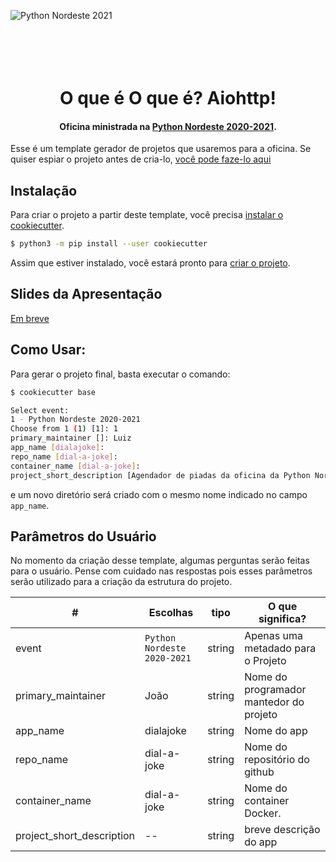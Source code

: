 


![Python Nordeste 2021](https://raw.githubusercontent.com/pythonNordeste/pyne2020/master/images/banner.png?raw=true)
<h1 align="center">
    <br>
    <br>
    O que é O que é? Aiohttp!
<br>
</h1>

<h4 align="center">Oficina ministrada na <a href="http://electron.atom.io" target="_blank">Python Nordeste 2020-2021</a>.</h4>




Esse é um template gerador de projetos que usaremos para a oficina. Se quiser espiar o projeto antes de cria-lo, [você pode faze-lo aqui](base/{{cookiecutter.repo_name}}/README.MD)



## Instalação

Para criar o projeto a partir deste template, você precisa [instalar o cookiecutter](https://cookiecutter.readthedocs.io/en/latest/installation.html).

```bash
$ python3 -m pip install --user cookiecutter
```

Assim que estiver instalado, você estará pronto para [criar o projeto](https://cookiecutter.readthedocs.io/en/latest/usage.html#generate-your-project).



## Slides da Apresentação

[Em breve](luizanao.github.io)



## Como Usar:

Para gerar o projeto final, basta executar o comando:

```bash
$ cookiecutter base

Select event:
1 - Python Nordeste 2020-2021
Choose from 1 (1) [1]: 1
primary_maintainer []: Luiz
app_name [dialajoke]:
repo_name [dial-a-joke]:
container_name [dial-a-joke]:
project_short_description [Agendador de piadas da oficina da Python Nordeste 2020-2021]:
```

e um novo diretório será criado com o mesmo nome indicado no campo `app_name`.


## Parâmetros do Usuário

No momento da criação desse template, algumas perguntas serão feitas para o usuário. Pense com cuidado nas respostas pois esses parâmetros serão utilizado para a criação da estrutura do projeto.

| #                         | Escolhas                    | tipo   | O que significa?                       |
| ------------------------- | --------------------------- | ------ | --------------------------------------- |
| event                     | `Python Nordeste 2020-2021` | string | Apenas uma metadado para o Projeto      |
| primary_maintainer        | João                        | string | Nome do programador mantedor do projeto |
| app_name                  | dialajoke                   | string | Nome do app                             |
| repo_name                 | dial-a-joke                 | string | Nome do repositório do github           |
| container_name            | dial-a-joke                 | string | Nome do container Docker.              |
| project_short_description | --                          | string | breve descrição do app                  |
